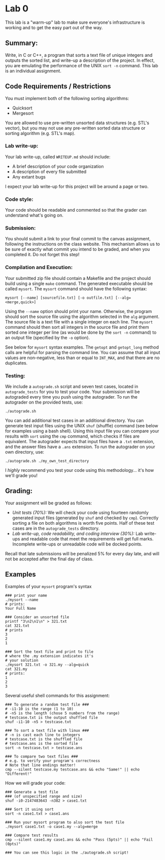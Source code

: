 # Lab 0


This lab is a "warm-up" lab to make sure everyone's infrastructure is working and to get the easy part out of the way.  

## Summary:
Write, in C or C++, a program that sorts a text file of unique integers and outputs the sorted list, and write-up a description of the project. In effect, you are emulating the performance of the UNIX `sort -n` command.  This lab is an individual assignment.

## Code Requirements / Restrictions
You must implement both of the following sorting algorithms:
* Quicksort
* Mergesort

You are allowed to use pre-written unsorted data structures (e.g. STL's vector), but you may not use any pre-written sorted data structure or sorting algorithm (e.g. STL's map).

### Lab write-up:
Your lab write-up, called `WRITEUP.md` should include:
* A brief description of your code organization
* A description of every file submitted
* Any extant bugs

I expect your lab write-up for this project will be around a page or two.

### Code style:
Your code should be readable and commented so that the grader can understand what's going on.

### Submission:
You should submit a link to your final commit to the canvas assignment, following the instructions on the class website.  This mechanism allows us to be sure of exactly what commit you intend to be graded, and when you completed it.  Do not forget this step!

### Compilation and Execution:
Your submitted zip file should contain a Makefile and the project should build using a single `make` command.  The generated executable should be called `mysort`.  The `mysort` command should have the following syntax:

`mysort [--name] [sourcefile.txt] [-o outfile.txt] [--alg=<merge,quick>]`

Using the `--name` option should print your name.  Otherwise, the program should sort the source file using the algorithm selected in the `alg` argument.  The source file is a text file with a single integer on each line.  The `mysort` command should then sort all integers in the source file and print them sorted one integer per line (as would be done by the `sort -n` command) to an output file (specified by the `-o` option).  

See below for `mysort` syntax examples.  The `getopt` and `getopt_long` method calls are helpful for parsing the command line. You can assume that all input values are non-negative, less than or equal to `INT_MAX`, and that there are no duplicates.

### Testing:
We include a `autograde.sh` script and seven test cases, located in `autograde_tests` for you to test your code.  Your submission will be autograded every time you push using the autograder.  To run the autograder on the provided tests, use:

`./autograde.sh`

You can add additional test cases in an additional directory.  You can generate test input files using the UNIX `shuf` (shuffle) command (see below for examples using a bash shell).  Using this input file you can compare your results with `sort` using the `cmp` command, which checks if files are equivalent.  The autograder expects that input files have a `.txt` extension, and the answer files have a `.ans` extension. To run the autograder on your own directory, use:

`./autograde.sh ./my_own_test_directory`

I _highly_ recommend you test your code using this methodology... it's how we'll grade you!



## Grading:
Your assignment will be graded as follows:
* *Unit tests (70%):*
We will check your code using fourteen randomly generated input files (generated by `shuf` and checked by `cmp`).  Correctly sorting a file on both algorithms is worth five points.  Half of these test cases are in the `autograde_tests` directory.
* *Lab write-up, code readability, and coding interview (30%):* 
Lab write-ups and readable code that meet the requirements will get full marks. Incomplete write-ups or unreadable code will be docked points.

Recall that late submissions will be penalized 5% for every day late, and will not be accepted after the final day of class.

## Examples

Examples of your `mysort` program's syntax
```
### print your name
./mysort --name
# prints:
Your Full Name

### Consider an unsorted file
printf "3\n2\n1\n" > 321.txt
cat 321.txt
# prints
3
2
1

### Sort the text file and print to file
# where the .my extension indicates it's
# your solution
./mysort 321.txt -o 321.my --alg=quick
cat 321.my
# prints:
1
2
3
```

Several useful shell commands for this assignment:
```
### To generate a random test file ###
# -i1-10 is the range (1 to 10)
# -n5 is the length (chose 5 numbers from the range)
# testcase.txt is the output shuffled file
shuf -i1-10 -n5 > testcase.txt

### To sort a text file with linux ###
# -n is cast each line to integers
# testcase.txt is the shuffled file
# testcase.ans is the sorted file
sort -n testcase.txt > testcase.ans

### To compare two text files ###
# e.g. to verify your program's correctness
# Note that line endings matter!
cmp --silent testcase.my testcase.ans && echo "Same!" || echo "Different!"
```


How we will grade your code:
```
### Generate a test file
### (of unspecified range and size)
shuf -i0-2147483643 -n382 > case1.txt

### Sort it using sort
sort -n case1.txt > case1.ans

### Run your mysort program to also sort the test file
./mysort case1.txt -o case1.my --alg=merge

### Compare test results
cmp --silent case1.my case1.ans && echo "Pass (5pts)" || echo "Fail (0pts)"

### You can see this logic in the ./autograde.sh script!
```
